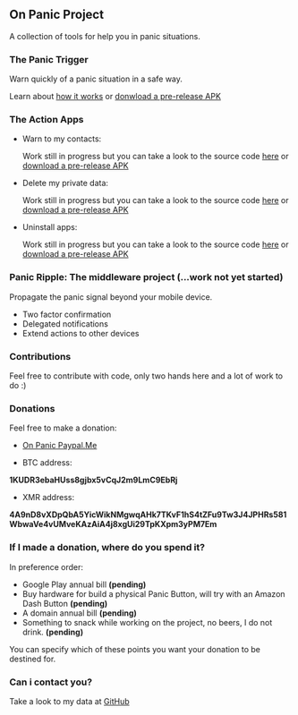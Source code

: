 ## On Panic Project

A collection of tools for help you in panic situations.

### The Panic Trigger

Warn quickly of a panic situation in a safe way.

Learn about [how it works](https://github.com/OnPanic/PanicTrigger/wiki) or [donwload a pre-release APK](https://github.com/OnPanic/PanicTrigger/releases)

### The Action Apps

- Warn to my contacts:

    Work still in progress but you can take a look to the source code [here](https://github.com/OnPanic/WarnContacts) or [download a pre-release APK](https://github.com/OnPanic/WarnContacts/releases
) 

- Delete my private data:

    Work still in progress but you can take a look to the source code [here](https://github.com/OnPanic/DeleteFiles) or [download a pre-release APK](https://github.com/OnPanic/DeleteFiles/releases)
    
- Uninstall apps:

    Work still in progress but you can take a look to the source code [here](https://github.com/OnPanic/UninstallApps) or [download a pre-release APK](https://github.com/OnPanic/UninstallApps/releases)

### Panic Ripple: The middleware project (...work not yet started)

Propagate the panic signal beyond your mobile device.

- Two factor confirmation
- Delegated notifications
- Extend actions to other devices

### Contributions

Feel free to contribute with code, only two hands here and a lot of work to do :)

### Donations

Feel free to make a donation:
  
  - [On Panic Paypal.Me](https://www.paypal.me/OnPanic)

  - BTC address:

  **1KUDR3ebaHUss8gjbx5vCqJ2m9LmC9EbRj**
 
  - XMR address:

  **4A9nD8vXDpQbA5YicWikNMgwqAHk7TKvF1hS4tZFu9Tw3J4JPHRs581WbwaVe4vUMveKAzAiA4j8xgUi29TpKXpm3yPM7Em**


### If I made a donation, where do you spend it?

In preference order:

- Google Play annual bill **(pending)**
- Buy hardware for build a physical Panic Button, will try with an Amazon Dash Button **(pending)**
- A domain annual bill **(pending)**
- Something to snack while working on the project, no beers, I do not drink. **(pending)**

You can specify which of these points you want your donation to be destined for.

### Can i contact you?

Take a look to my data at [GitHub](https://github.com/arrase)
